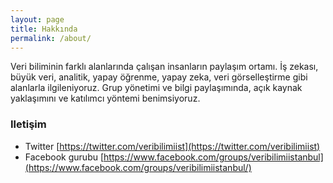 ```yaml
---
layout: page
title: Hakkında
permalink: /about/
---
```


Veri biliminin farklı alanlarında çalışan insanların paylaşım ortamı.
İş zekası, büyük veri, analitik, yapay öğrenme, yapay zeka, veri görselleştirme gibi alanlarla ilgileniyoruz.
Grup yönetimi ve bilgi paylaşımında, açık kaynak yaklaşımını ve katılımcı yöntemi benimsiyoruz.



### Iletişim
* Twitter [https://twitter.com/veribilimiist](https://twitter.com/veribilimiist)
* Facebook gurubu [https://www.facebook.com/groups/veribilimiistanbul](https://www.facebook.com/groups/veribilimiistanbul/)

